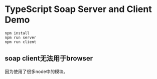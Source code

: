 TypeScript Soap Server and Client Demo
======================================

```
npm install
npm run server
npm run client
```

## soap client无法用于browser

因为使用了很多node中的模块。
